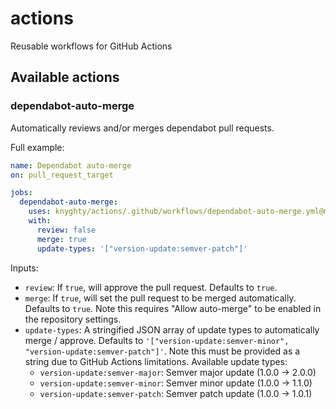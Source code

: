 # actions
Reusable workflows for GitHub Actions

## Available actions

### dependabot-auto-merge

Automatically reviews and/or merges dependabot pull requests.

Full example:

```yaml
name: Dependabot auto-merge
on: pull_request_target

jobs:
  dependabot-auto-merge:
    uses: knyghty/actions/.github/workflows/dependabot-auto-merge.yml@main
    with:
      review: false
      merge: true
      update-types: '["version-update:semver-patch"]'
```

Inputs:

- `review`: If `true`, will approve the pull request. Defaults to `true`.
- `merge`: If `true`, will set the pull request to be merged automatically.
  Defaults to `true`.
  Note this requires "Allow auto-merge" to be enabled in the repository settings.
- `update-types`: A stringified JSON array of update types to automatically merge / approve.
  Defaults to `'["version-update:semver-minor", "version-update:semver-patch"]'`.
  Note this must be provided as a string due to GitHub Actions limitations.
  Available update types:
  - `version-update:semver-major`: Semver major update (1.0.0 -> 2.0.0)
  - `version-update:semver-minor`: Semver minor update (1.0.0 -> 1.1.0)
  - `version-update:semver-patch`: Semver patch update (1.0.0 -> 1.0.1)
